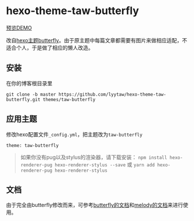 # hexo-theme-taw-butterfly

[预览DEMO](https://www.lyytaw.com/)

改自[hexo主题butterfly](https://github.com/jerryc127/hexo-theme-butterfly)。由于原主题中每篇文章都需要有图片来做相应适配，不适合个人，于是做了相应的懒人改造。

## 安装

在你的博客根目录里

```
git clone -b master https://github.com/lyytaw/hexo-theme-taw-butterfly.git themes/taw-butterfly
```

## 应用主题

修改hexo配置文件`_config.yml`，把主题改为`taw-butterfly`

```
theme: taw-butterfly
```

>如果你没有pug以及stylus的渲染器，请下载安装： `npm install hexo-renderer-pug hexo-renderer-stylus --save` 或 `yarn add hexo-renderer-pug hexo-renderer-stylus`

## 文档

由于完全由butterfly修改而来，可参考[butterfly的文档](https://jerryc.me/posts/21cfbf15)和[melody的文档](https://molunerfinn.com/hexo-theme-melody-doc/quick-start.html)来进行使用。
